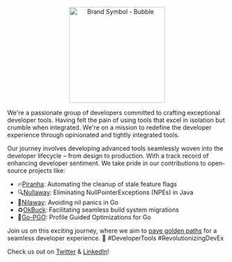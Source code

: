 
<p align="center">
<img width="220" alt="Brand Symbol - Bubble" src="https://github.com/gitarcode/.github/assets/156238817/4d12a0dc-a7a3-422d-9427-0ae7d42ad78c">
</p>

We're a passionate group of developers committed to crafting exceptional developer tools. Having felt the pain of using tools that excel in isolation but crumble when integrated. We're on a mission to redefine the developer experience through opinionated and tightly integrated tools.

Our journey involves developing advanced tools seamlessly woven into the developer lifecycle – from design to production. With a track record of enhancing developer sentiment. We take pride in our contributions to open-source projects like:

* 🔥[Piranha](https://github.com/uber/piranha): Automating the cleanup of stale feature flags
* 🔍[Nullaway](https://github.com/uber/NullAway): Eliminating NullPointerExceptions (NPEs) in Java 
* 🔧[Nilaway](https://github.com/uber-go/nilaway): Avoiding nil panics in Go
* ♻️[OkBuck](https://github.com/uber/okbuck): Facilitating seamless build system migrations
* 🚀[Go-PGO](https://go.googlesource.com/proposal/+/master/design/55022-pgo-implementation.md): Profile Guided Optimizations for Go

Join us on this exciting journey, where we aim to [pave golden paths](https://tanzu.vmware.com/golden-paths) for a seamless developer experience. 🌟 #DeveloperTools #RevolutionizingDevEx

Check us out on [Twitter](https://twitter.com/gitarcode) & [LinkedIn](https://www.linkedin.com/company/gitar/)!
